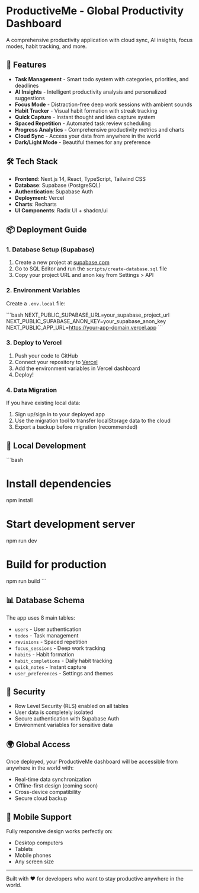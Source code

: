 # ProductiveMe - Global Productivity Dashboard

A comprehensive productivity application with cloud sync, AI insights, focus modes, habit tracking, and more.

## 🚀 Features

- **Task Management** - Smart todo system with categories, priorities, and deadlines
- **AI Insights** - Intelligent productivity analysis and personalized suggestions
- **Focus Mode** - Distraction-free deep work sessions with ambient sounds
- **Habit Tracker** - Visual habit formation with streak tracking
- **Quick Capture** - Instant thought and idea capture system
- **Spaced Repetition** - Automated task review scheduling
- **Progress Analytics** - Comprehensive productivity metrics and charts
- **Cloud Sync** - Access your data from anywhere in the world
- **Dark/Light Mode** - Beautiful themes for any preference

## 🛠 Tech Stack

- **Frontend**: Next.js 14, React, TypeScript, Tailwind CSS
- **Database**: Supabase (PostgreSQL)
- **Authentication**: Supabase Auth
- **Deployment**: Vercel
- **Charts**: Recharts
- **UI Components**: Radix UI + shadcn/ui

## 📦 Deployment Guide

### 1. Database Setup (Supabase)

1. Create a new project at [supabase.com](https://supabase.com)
2. Go to SQL Editor and run the `scripts/create-database.sql` file
3. Copy your project URL and anon key from Settings > API

### 2. Environment Variables

Create a `.env.local` file:

\`\`\`bash
NEXT_PUBLIC_SUPABASE_URL=your_supabase_project_url
NEXT_PUBLIC_SUPABASE_ANON_KEY=your_supabase_anon_key
NEXT_PUBLIC_APP_URL=https://your-app-domain.vercel.app
\`\`\`

### 3. Deploy to Vercel

1. Push your code to GitHub
2. Connect your repository to [Vercel](https://vercel.com)
3. Add the environment variables in Vercel dashboard
4. Deploy!

### 4. Data Migration

If you have existing local data:
1. Sign up/sign in to your deployed app
2. Use the migration tool to transfer localStorage data to the cloud
3. Export a backup before migration (recommended)

## 🔧 Local Development

\`\`\`bash
# Install dependencies
npm install

# Start development server
npm run dev

# Build for production
npm run build
\`\`\`

## 📊 Database Schema

The app uses 8 main tables:
- `users` - User authentication
- `todos` - Task management
- `revisions` - Spaced repetition
- `focus_sessions` - Deep work tracking
- `habits` - Habit formation
- `habit_completions` - Daily habit tracking
- `quick_notes` - Instant capture
- `user_preferences` - Settings and themes

## 🔐 Security

- Row Level Security (RLS) enabled on all tables
- User data is completely isolated
- Secure authentication with Supabase Auth
- Environment variables for sensitive data

## 🌍 Global Access

Once deployed, your ProductiveMe dashboard will be accessible from anywhere in the world with:
- Real-time data synchronization
- Offline-first design (coming soon)
- Cross-device compatibility
- Secure cloud backup

## 📱 Mobile Support

Fully responsive design works perfectly on:
- Desktop computers
- Tablets
- Mobile phones
- Any screen size

---

Built with ❤️ for developers who want to stay productive anywhere in the world.
